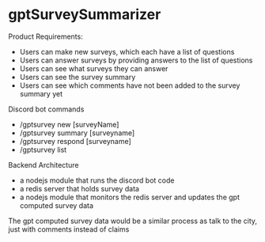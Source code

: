 # gptSurveySummarizer

Product Requirements:
  - Users can make new surveys, which each have a list of questions
  - Users can answer surveys by providing answers to the list of questions
  - Users can see what surveys they can answer
  - Users can see the survey summary
  - Users can see which comments have not been added to the survey summary yet

Discord bot commands
  - /gptsurvey new [surveyName]
  - /gptsurvey summary [surveyname]
  - /gptsurvey respond [surveyname]
  - /gptsurvey list

Backend Architecture
  - a nodejs module that runs the discord bot code
  - a redis server that holds survey data
  - a nodejs module that monitors the redis server and updates the gpt computed survey data

The gpt computed survey data would be a similar process as talk to the city, just with comments instead of claims
